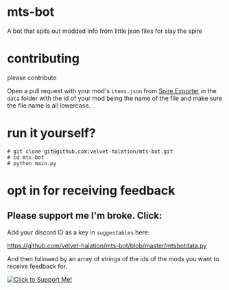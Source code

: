 # mts-bot

A bot that spits out modded info from little json files for slay the spire

# contributing

please contribute

Open a pull request with your mod's `items.json` from [Spire Exporter](https://steamcommunity.com/sharedfiles/filedetails/?id=1615557269) in the `data` folder with the id of your mod being the name of the file and make sure the file name is all lowercase.

# run it yourself?

```
# git clone git@github.com:velvet-halation/mts-bot.git
# cd mts-bot
# python main.py
```

# opt in for receiving feedback

## Please support me I'm broke. Click:

Add your discord ID as a key in `suggestables` here:

https://github.com/velvet-halation/mts-bot/blob/master/mtsbotdata.py

And then followed by an array of strings of the ids of the mods you want to receive feedback for.

[![Click to Support Me!](https://i.imgur.com/cAdBKeb.png)](https://ko-fi.com/velvet_halation)
